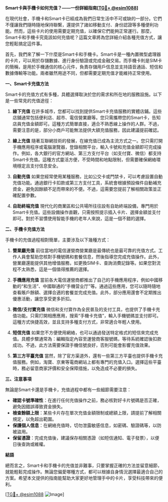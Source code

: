 **Smart卡與手機卡如何充值？——一份詳細指南[[TG💪+ @esim1088](https://t.me/s/esim1088)]**

在現代社會，手機卡和Smart卡已經成為我們日常生活中不可或缺的一部分。它們不僅讓我們隨時隨地保持聯繫，還提供了諸如移動支付、身份認證等多種便利功能。然而，這些卡片的使用需要定期充值，以確保它們能夠正常運行。那麼，Smart卡和手機卡究竟該如何充值呢？這篇文章將為您詳細介紹各種充值方式，讓您輕鬆搞定這件事。

首先，我們來了解一下什麼是Smart卡和手機卡。Smart卡是一種內置微型處理器的卡片，可以用於存儲數據、進行身份驗證或完成金融交易。而手機卡則是SIM卡的簡稱，是用於手機通信的核心元件，負責存儲用戶信息並支持語音通話、短信和數據傳輸等功能。兩者雖然用途不同，但都需要定期充值才能維持正常使用。

**一、Smart卡充值方法**

Smart卡的充值方式有多種，具體選擇取決於您的需求和所在地的服務設施。以下是一些常見的充值途徑：

1. **線下充值**
   在許多城市，您都可以找到提供Smart卡充值服務的實體店鋪。這些店舖通常包括便利店、超市、電信營業廳等。您只需攜帶您的Smart卡，告知店員充值金額即可。這種方式簡單直接，適合不熟悉線上操作的人群。不過，需要注意的是，部分小商戶可能無法提供大額充值服務，因此建議提前確認。

2. **線上充值**
   隨著互聯網技術的發展，在線充值已成為主流方式之一。您只需打開手機應用程序或電腦瀏覽器，登錄相關平台，輸入卡號和充值金額即可完成操作。例如，各大銀行的官方網站、第三方支付平台（如支付寶、微信）都支持Smart卡充值。這種方式靈活方便，不受時間和地點限制，但需要確保網絡環境穩定且支付信息安全。

3. **自動充值**
   如果您經常使用某種服務，比如公交卡或門禁卡，可以考慮設置自動充值功能。通過銀行卡扣款或第三方支付工具，系統會根據預設條件自動補充資金，避免因餘額不足而帶來的不便。不過，這需要您提前了解相關政策並正確配置參數。

4. **自助終端充值**
   現代化的商業區和公共場所往往設有自助終端設備，專門用於Smart卡充值。這些設備操作直觀，只需按照提示插入卡片、選擇金額並支付即可。對於不習慣使用智能手機的老年人來說，這是一個不錯的選擇。

**二、手機卡充值方法**

手機卡的充值過程相對簡單，主要涉及以下幾種方式：

1. **營業廳充值**
   前往當地的電信運營商營業廳是最傳統也是最可靠的充值方式。工作人員會幫助您核對手機號碼和套餐信息，然後指導您完成充值操作。此外，營業廳還能提供其他增值服務，如更換SIM卡、查詢消費記錄等。如果您對流程不太熟悉，這是一個值得推薦的選擇。

2. **手機應用充值**
   當前各大電信運營商都推出了自己的手機應用程序，例如中國移動的“和生活”、中國聯通的“手機营业厅”等。通過這些應用，您可以隨時隨地查看賬戶餘額、選擇合適的套餐並完成充值。此外，部分應用還會不定期推出優惠活動，讓您享受更多折扣。

3. **微信/支付寶充值**
   微信和支付寶作為全民普及的支付工具，也提供了手機卡充值功能。只需打開相應應用，搜索“手機卡充值”，輸入手機號碼並支付即可。這種方式快捷高效，並且支持多種支付方式，非常適合年輕人使用。

4. **短信充值**
   如果您不方便使用網絡，也可以通過發送特定格式的短信來完成充值。具體步驟通常為：編輯指定內容至運營商客服號碼，等待系統確認後扣款成功。不過，此方法需要保證手機信號良好，否則可能會影響充值效果。

5. **第三方平臺充值**
   當然，除了官方渠道外，還有一些第三方平臺也提供手機卡充值服務。例如，淘寶、京東等電商網站上都有專門的充值入口。選擇這些平臺時，務必留意商家評價和安全保障措施，以免造成不必要的損失。

**三、注意事項**

無論是Smart卡還是手機卡，充值過程中都有一些細節需要注意：

- **確認卡號準確性**：在進行任何充值操作之前，務必核對好卡片號碼是否正確，避免因錯誤導致資金損失。
- **檢查餘額上限**：某些卡片存在單次充值金額限制或總額上限，請提前了解相關規定，以免超出範圍。
- **保護個人信息**：在網絡充值時，切勿泄露敏感信息，如密碼、驗證碼等，以防被盜用。
- **保留憑證**：完成充值後，建議保存相關憑證（如短信通知、電子發票），以便日後查詢或維權。

**結語**

總而言之，Smart卡和手機卡的充值並非難事，只要掌握正確的方法並留意細節，就能輕鬆完成操作。無論您偏愛哪種方式，都可以根據自身情況選擇最適合自己的方案。希望本文提供的指南能幫助大家更好地管理手中的卡片，享受科技帶來的便利。

[[TG💪+ @esim1088](https://t.me/s/esim1088) ![Image](https://i.postimg.cc/4NQfJmqS/Snipaste-2025-05-13-00-14-12.png)]
